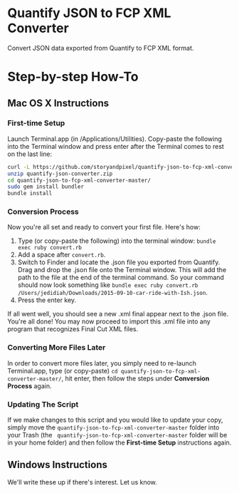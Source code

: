 # Quantify JSON to FCP XML Converter

Convert JSON data exported from Quantify to FCP XML format.

# Step-by-step How-To

## Mac OS X Instructions


### First-time Setup

Launch Terminal.app (in /Applications/Utilities). Copy-paste the following into the Terminal window and press enter after the Terminal comes to rest on the last line:

```sh
curl -L https://github.com/storyandpixel/quantify-json-to-fcp-xml-converter/archive/master.zip --output quantify-json-converter.zip
unzip quantify-json-converter.zip
cd quantify-json-to-fcp-xml-converter-master/
sudo gem install bundler
bundle install
```

### Conversion Process

Now you're all set and ready to convert your first file. Here's how:

1. Type (or copy-paste the following) into the terminal window: `bundle exec ruby convert.rb`
2. Add a space after `convert.rb`.
3. Switch to Finder and locate the .json file you exported from Quantify. Drag and drop the .json file onto the Terminal window. This will add the path to the file at the end of the terminal command. So your command should now look something like `bundle exec ruby convert.rb /Users/jedidiah/Downloads/2015-09-10-car-ride-with-Ish.json`.
4. Press the enter key.

If all went well, you should see a new .xml final appear next to the .json file. You're all done! You may now proceed to import this .xml file into any program that recognizes Final Cut XML files.

### Converting More Files Later

In order to convert more files later, you simply need to re-launch Terminal.app, type (or copy-paste) `cd quantify-json-to-fcp-xml-converter-master/`, hit enter, then follow the steps under **Conversion Process** again.

### Updating The Script

If we make changes to this script and you would like to update your copy, simply move the `quantify-json-to-fcp-xml-converter-master` folder into your Trash (the ` quantify-json-to-fcp-xml-converter-master` folder will be in your home folder) and then follow the **First-time Setup** instructions again.

## Windows Instructions

We'll write these up if there's interest. Let us know.
